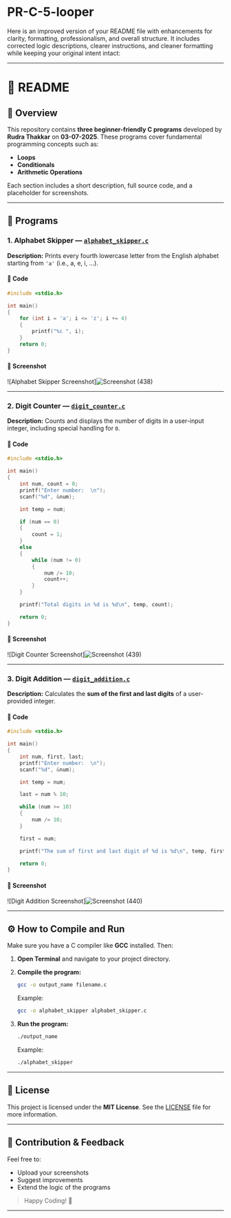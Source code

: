 # PR-C-5-looper
Here is an improved version of your README file with enhancements for clarity, formatting, professionalism, and overall structure. It includes corrected logic descriptions, clearer instructions, and cleaner formatting while keeping your original intent intact:

---

# 📘 README

## 📝 Overview

This repository contains **three beginner-friendly C programs** developed by **Rudra Thakkar** on **03-07-2025**. These programs cover fundamental programming concepts such as:

* **Loops**
* **Conditionals**
* **Arithmetic Operations**

Each section includes a short description, full source code, and a placeholder for screenshots.

---

## 📂 Programs

### 1. **Alphabet Skipper** — [`alphabet_skipper.c`](alphabet_skipper.c)

**Description:**
Prints every fourth lowercase letter from the English alphabet starting from `'a'` (i.e., a, e, i, ...).

#### 📄 Code

```c
#include <stdio.h>

int main()
{
    for (int i = 'a'; i <= 'z'; i += 4)
    {
        printf("%c ", i);
    }
    return 0;
}
```

#### 📸 Screenshot

![Alphabet Skipper Screenshot]![Screenshot (438)](https://github.com/user-attachments/assets/85308b37-c635-4c3f-9ed2-cd7e70650564)


---

### 2. **Digit Counter** — [`digit_counter.c`](digit_counter.c)

**Description:**
Counts and displays the number of digits in a user-input integer, including special handling for `0`.

#### 📄 Code

```c
#include <stdio.h>

int main()
{
    int num, count = 0;
    printf("Enter number:  \n");
    scanf("%d", &num);

    int temp = num;

    if (num == 0)
    {
        count = 1;
    }
    else
    {
        while (num != 0)
        {
            num /= 10;
            count++;
        }
    }

    printf("Total digits in %d is %d\n", temp, count);

    return 0;
}
```

#### 📸 Screenshot

![Digit Counter Screenshot]![Screenshot (439)](https://github.com/user-attachments/assets/1ba46912-85d3-4036-8025-aa18c8c51473)


---

### 3. **Digit Addition** — [`digit_addition.c`](digit_addition.c)

**Description:**
Calculates the **sum of the first and last digits** of a user-provided integer.

#### 📄 Code

```c
#include <stdio.h>

int main()
{
    int num, first, last;
    printf("Enter number:  \n");
    scanf("%d", &num);

    int temp = num;

    last = num % 10;

    while (num >= 10)
    {
        num /= 10;
    }

    first = num;

    printf("The sum of first and last digit of %d is %d\n", temp, first + last);

    return 0;
}
```

#### 📸 Screenshot

![Digit Addition Screenshot]![Screenshot (440)](https://github.com/user-attachments/assets/03fec678-9b82-4ddb-b788-e03556b3cf2a)


---

## ⚙️ How to Compile and Run

Make sure you have a C compiler like **GCC** installed. Then:

1. **Open Terminal** and navigate to your project directory.
2. **Compile the program:**

   ```bash
   gcc -o output_name filename.c
   ```

   Example:

   ```bash
   gcc -o alphabet_skipper alphabet_skipper.c
   ```
3. **Run the program:**

   ```bash
   ./output_name
   ```

   Example:

   ```bash
   ./alphabet_skipper
   ```

---

## 📄 License

This project is licensed under the **MIT License**. See the [LICENSE](LICENSE) file for more information.

---

## 🙌 Contribution & Feedback

Feel free to:

* Upload your screenshots
* Suggest improvements
* Extend the logic of the programs

> Happy Coding! 🚀

---
